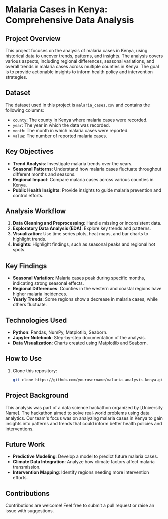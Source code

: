 # Malaria Cases in Kenya: Comprehensive Data Analysis

## Project Overview
This project focuses on the analysis of malaria cases in Kenya, using historical data to uncover trends, patterns, and insights. The analysis covers various aspects, including regional differences, seasonal variations, and overall trends in malaria cases across multiple counties in Kenya. The goal is to provide actionable insights to inform health policy and intervention strategies.

## Dataset
The dataset used in this project is `malaria_cases.csv` and contains the following columns:
- `county`: The county in Kenya where malaria cases were recorded.
- `year`: The year in which the data was recorded.
- `month`: The month in which malaria cases were reported.
- `value`: The number of reported malaria cases.

## Key Objectives
- **Trend Analysis**: Investigate malaria trends over the years.
- **Seasonal Patterns**: Understand how malaria cases fluctuate throughout different months and seasons.
- **Regional Impact**: Compare malaria cases across various counties in Kenya.
- **Public Health Insights**: Provide insights to guide malaria prevention and control efforts.

## Analysis Workflow
1. **Data Cleaning and Preprocessing**: Handle missing or inconsistent data.
2. **Exploratory Data Analysis (EDA)**: Explore key trends and patterns.
3. **Visualization**: Use time series plots, heat maps, and bar charts to highlight trends.
4. **Insights**: Highlight findings, such as seasonal peaks and regional hot spots.

## Key Findings
- **Seasonal Variation**: Malaria cases peak during specific months, indicating strong seasonal effects.
- **Regional Differences**: Counties in the western and coastal regions have higher malaria incidences.
- **Yearly Trends**: Some regions show a decrease in malaria cases, while others fluctuate.

## Technologies Used
- **Python**: Pandas, NumPy, Matplotlib, Seaborn.
- **Jupyter Notebook**: Step-by-step documentation of the analysis.
- **Data Visualization**: Charts created using Matplotlib and Seaborn.

## How to Use
1. Clone this repository:
   ```bash
   git clone https://github.com/yourusername/malaria-analysis-kenya.git

## Project Background
This analysis was part of a data science hackathon organized by [University Name]. The hackathon aimed to solve real-world problems using data analytics. Our team's focus was on analyzing malaria cases in Kenya to gain insights into patterns and trends that could inform better health policies and interventions.

## Future Work
- **Predictive Modeling**: Develop a model to predict future malaria cases.
- **Climate Data Integration**: Analyze how climate factors affect malaria transmission.
- **Intervention Mapping**: Identify regions needing more intervention efforts.

## Contributions
Contributions are welcome! Feel free to submit a pull request or raise an issue with suggestions.
